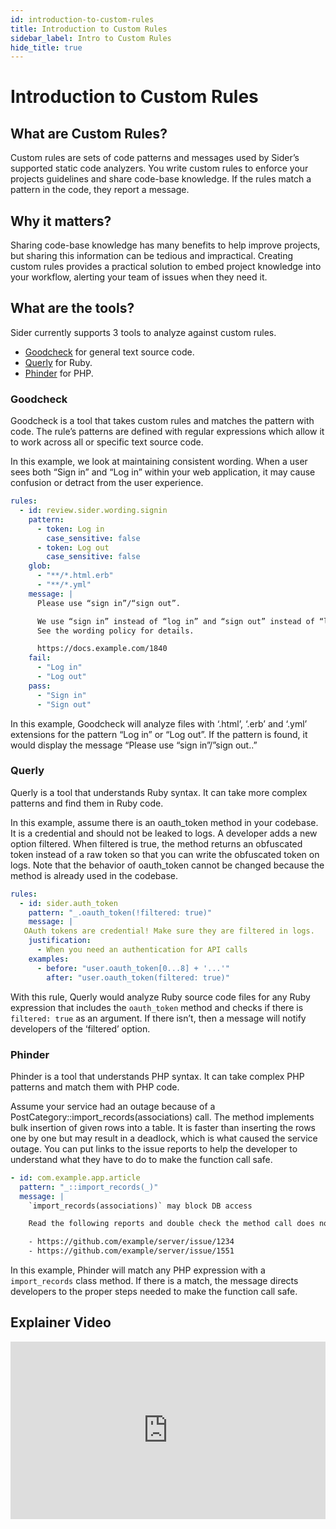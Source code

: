 ```yaml
---
id: introduction-to-custom-rules
title: Introduction to Custom Rules
sidebar_label: Intro to Custom Rules
hide_title: true
---
```


# Introduction to Custom Rules

## What are Custom Rules?

Custom rules are sets of code patterns and messages used by Sider’s supported static code analyzers. You write custom rules to enforce your projects guidelines and share code-base knowledge. If the rules match a pattern in the code, they report a message. 

## Why it matters?

Sharing code-base knowledge has many benefits to help improve projects, but sharing this information can be tedious and impractical. Creating custom rules provides a practical solution to embed project knowledge into your workflow, alerting your team of issues when they need it.

## What are the tools?

Sider currently supports 3 tools to analyze against custom rules. 

- [Goodcheck](#goodcheck) for general text source code.
- [Querly](#querly) for Ruby.
- [Phinder](#phinder) for PHP.

### Goodcheck

Goodcheck is a tool that takes custom rules and matches the pattern with code. The rule’s patterns are defined with regular expressions which allow it to work across all or specific text source code. 
 
In this example, we look at maintaining consistent wording. When a user sees both “Sign in” and “Log in” within your web application, it may cause confusion or detract from the user experience.

```yaml
rules:
  - id: review.sider.wording.signin
    pattern:
      - token: Log in
        case_sensitive: false
      - token: Log out
        case_sensitive: false
    glob: 
      - "**/*.html.erb"
      - "**/*.yml"
    message: |
      Please use “sign in”/“sign out”.

      We use “sign in” instead of “log in” and “sign out” instead of “log out”.
      See the wording policy for details.

      https://docs.example.com/1840
    fail:
      - "Log in"
      - "Log out"
    pass:
      - "Sign in"
      - "Sign out"
```

In this example, Goodcheck will analyze files with ‘.html’, ‘.erb’ and ‘.yml’ extensions for the pattern “Log in” or “Log out”. If the pattern is found, it would display the message “Please use “sign in”/”sign out..”

### Querly

Querly is a tool that understands Ruby syntax. It can take more complex patterns and find them in Ruby code.

In this example, assume there is an oauth_token method in your codebase. It is a credential and should not be leaked to logs. A developer adds a new option filtered. When filtered is true, the method returns an obfuscated token instead of a raw token so that you can write the obfuscated token on logs. Note that the behavior of oauth_token cannot be changed because the method is already used in the codebase.

```yaml
rules:
  - id: sider.auth_token
    pattern: "_.oauth_token(!filtered: true)"
    message: |
   OAuth tokens are credential! Make sure they are filtered in logs.
    justification:
      - When you need an authentication for API calls
    examples:
      - before: "user.oauth_token[0...8] + '...'"
        after: "user.oauth_token(filtered: true)"
```

With this rule, Querly would analyze Ruby source code files for any Ruby expression that includes the `oauth_token` method and checks if there is `filtered: true` as an argument. If there isn’t, then a message will notify developers of the ‘filtered’ option. 


### Phinder

Phinder is a tool that understands PHP syntax. It can take complex PHP patterns and match them with PHP code.

Assume your service had an outage because of a PostCategory::import_records(associations) call. The method implements bulk insertion of given rows into a table. It is faster than inserting the rows one by one but may result in a deadlock, which is what caused the service outage. You can put links to the issue reports to help the developer to understand what they have to do to make the function call safe.

```yaml
- id: com.example.app.article 
  pattern: "_::import_records(_)" 
  message: | 
    `import_records(associations)` may block DB access 

    Read the following reports and double check the method call does not block DB access. 

    - https://github.com/example/server/issue/1234 
    - https://github.com/example/server/issue/1551
```

In this example, Phinder will match any PHP expression with a `import_records` class method. If there is a match, the message directs developers to the proper steps needed to make the function call safe.

## Explainer Video

<div style="position:relative;padding-top:56.25%;">
 <iframe src="https://www.youtube.com/embed/jU4xQ1R0MIU" frameborder="0" allowfullscreen
   style="position:absolute;top:0;left:0;width:100%;height:100%;"></iframe>
</div>

